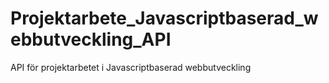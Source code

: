 # Projektarbete_Javascriptbaserad_webbutveckling_API
API för projektarbetet i Javascriptbaserad webbutveckling
